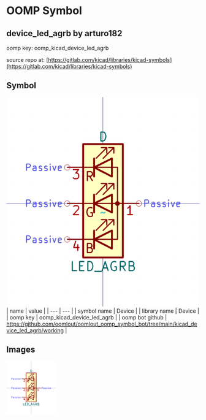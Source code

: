# OOMP Symbol  
## device_led_agrb  by arturo182  
  
oomp key: oomp_kicad_device_led_agrb  
  
source repo at: [https://gitlab.com/kicad/libraries/kicad-symbols](https://gitlab.com/kicad/libraries/kicad-symbols)  
## Symbol  
  
[![working.png](working_600.png)](working.png)  
| name | value | 
| --- | --- | 
| symbol name | Device | 
| library name | Device | 
| oomp key | oomp_kicad_device_led_agrb | 
| oomp bot github | https://github.com/oomlout/oomlout_oomp_symbol_bot/tree/main/kicad_device_led_agrb/working | 
## Images  
  
[![working.png](working_140.png)](working.png)  
